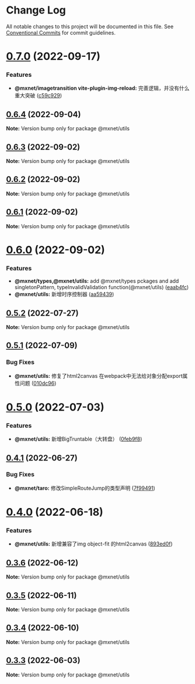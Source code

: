 # Change Log

All notable changes to this project will be documented in this file.
See [Conventional Commits](https://conventionalcommits.org) for commit guidelines.

# [0.7.0](https://gitee.com/cq_maixun_network/repo/compare/@mxnet/utils@0.6.4...@mxnet/utils@0.7.0) (2022-09-17)


### Features

* **@mxnet/imagetransition vite-plugin-img-reload:** 完善逻辑，并没有什么重大突破 ([c59c929](https://gitee.com/cq_maixun_network/repo/commits/c59c929c7fb6f67946f2a06e6b50aa952ec17ed2))





## [0.6.4](https://gitee.com/cq_maixun_network/repo/compare/@mxnet/utils@0.6.3...@mxnet/utils@0.6.4) (2022-09-04)

**Note:** Version bump only for package @mxnet/utils





## [0.6.3](https://gitee.com/cq_maixun_network/repo/compare/@mxnet/utils@0.6.2...@mxnet/utils@0.6.3) (2022-09-02)

**Note:** Version bump only for package @mxnet/utils





## [0.6.2](https://gitee.com/cq_maixun_network/repo/compare/@mxnet/utils@0.6.1...@mxnet/utils@0.6.2) (2022-09-02)

**Note:** Version bump only for package @mxnet/utils





## [0.6.1](https://gitee.com/cq_maixun_network/repo/compare/@mxnet/utils@0.6.0...@mxnet/utils@0.6.1) (2022-09-02)

**Note:** Version bump only for package @mxnet/utils





# [0.6.0](https://gitee.com/cq_maixun_network/repo/compare/@mxnet/utils@0.5.2...@mxnet/utils@0.6.0) (2022-09-02)


### Features

* **@mxnet/types,@mxnet/utils:** add @mxnet/types pckages and add singletonPattern, typeInvalidValidation function(@mxnet/utils) ([eaab4fc](https://gitee.com/cq_maixun_network/repo/commits/eaab4fc56de06d8195b4349d3da7b5e35bb3157d))
* **@mxnet/utils:** 新增时序控制器 ([aa59439](https://gitee.com/cq_maixun_network/repo/commits/aa594395c54a9e3ba3cebbebed54a30b6077acfb))





## [0.5.2](https://gitee.com/cq_maixun_network/repo/compare/@mxnet/utils@0.5.1...@mxnet/utils@0.5.2) (2022-07-27)

**Note:** Version bump only for package @mxnet/utils





## [0.5.1](https://gitee.com/cq_maixun_network/repo/compare/@mxnet/utils@0.5.0...@mxnet/utils@0.5.1) (2022-07-09)


### Bug Fixes

* **@mxnet/utils:** 修复了html2canvas 在webpack中无法给对象分配export属性问题 ([010dc96](https://gitee.com/cq_maixun_network/repo/commits/010dc96b1bb640d8876714db6ee807b69ace687a))





# [0.5.0](https://gitee.com/cq_maixun_network/repo/compare/@mxnet/utils@0.4.1...@mxnet/utils@0.5.0) (2022-07-03)


### Features

* **@mxnet/utils:** 新增BigTruntable（大转盘） ([0feb9f8](https://gitee.com/cq_maixun_network/repo/commits/0feb9f8a434f86a5776c31a6dc7a9963b47cfd1c))





## [0.4.1](https://gitee.com/cq_maixun_network/repo/compare/@mxnet/utils@0.4.0...@mxnet/utils@0.4.1) (2022-06-27)


### Bug Fixes

* **@mxnet/taro:** 修改SimpleRouteJump的类型声明 ([7f99491](https://gitee.com/cq_maixun_network/repo/commits/7f99491933a6d032b4cdb8bc46b3b187677cca33))





# [0.4.0](https://gitee.com/cq_maixun_network/repo/compare/@mxnet/utils@0.3.6...@mxnet/utils@0.4.0) (2022-06-18)


### Features

* **@mxnet/utils:** 新增兼容了img object-fit 的html2canvas ([893ed0f](https://gitee.com/cq_maixun_network/repo/commits/893ed0f77fcfa6fb6fb4839fbeab62023d10c2b9))





## [0.3.6](https://gitee.com/cq_maixun_network/repo/compare/@mxnet/utils@0.3.5...@mxnet/utils@0.3.6) (2022-06-12)

**Note:** Version bump only for package @mxnet/utils





## [0.3.5](https://gitee.com/cq_maixun_network/repo/compare/@mxnet/utils@0.3.4...@mxnet/utils@0.3.5) (2022-06-11)

**Note:** Version bump only for package @mxnet/utils





## [0.3.4](https://gitee.com/cq_maixun_network/repo/compare/@mxnet/utils@0.3.3...@mxnet/utils@0.3.4) (2022-06-10)

**Note:** Version bump only for package @mxnet/utils





## [0.3.3](https://gitee.com/cq_maixun_network/repo/compare/@mxnet/utils@0.3.2...@mxnet/utils@0.3.3) (2022-06-03)

**Note:** Version bump only for package @mxnet/utils

